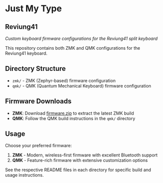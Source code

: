 # Just My Type

## Reviung41

_Custom keyboard firmware configurations for the Reviung41 split keyboard_

This repository contains both ZMK and QMK configurations for the Reviung41 keyboard.

## Directory Structure

- `zmk/` - ZMK (Zephyr-based) firmware configuration
- `qmk/` - QMK (Quantum Mechanical Keyboard) firmware configuration

## Firmware Downloads

- **ZMK**: Download [firmware.zip](https://github.com/chiefmikey/reviung41/raw/main/firmware.zip) to extract the latest ZMK build
- **QMK**: Follow the QMK build instructions in the `qmk/` directory

## Usage

Choose your preferred firmware:

1. **ZMK** - Modern, wireless-first firmware with excellent Bluetooth support
2. **QMK** - Feature-rich firmware with extensive customization options

See the respective README files in each directory for specific build and usage instructions.
